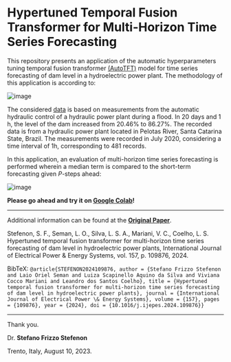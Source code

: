 # Hypertuned Temporal Fusion Transformer for Multi-Horizon Time Series Forecasting

This repository presents an application of the automatic hyperparameters tuning temporal fusion transformer [(AutoTFT)](https://nixtlaverse.nixtla.io/neuralforecast/models.html) model for time series forecasting of dam level in a hydroelectric power plant.
The methodology of this application is according to:

![image](https://github.com/SFStefenon/AutoTFT/assets/88292916/3851a691-8810-4fa7-8a16-3bb504b75619)

The considered [data](https://github.com/SFStefenon/AutoTFT/blob/main/data.csv) is based on measurements from the automatic hydraulic control of a hydraulic power plant during a flood. In 20 days and 1 h, the level of the dam increased from 20.46% to 86.27%. 
The recorded data is from a hydraulic power plant located in Pelotas River, Santa Catarina State, Brazil. The measurements were recorded in July 2020, considering a time interval of 1h, corresponding to 481 records. 

In this application, an evaluation of multi-horizon time series forecasting is performed wherein a median term is compared to the short-term forecasting given *P*-steps ahead: 

![image](https://github.com/SFStefenon/AutoTFT/assets/88292916/a7692d89-ab25-47b9-9cb0-970acc99e300)

**Please go ahead and try it on [Google Colab](https://colab.research.google.com/github/SFStefenon/AutoTFT/blob/main/TFT.ipynb)!**

---

Additional information can be found at the **[Original Paper](https://doi.org/10.1016/j.ijepes.2024.109876)**.

Stefenon, S. F., Seman, L. O., Silva, L. S. A., Mariani, V. C., Coelho, L. S. Hypertuned temporal fusion transformer for multi-horizon time series forecasting of dam level in hydroelectric power plants, International Journal of Electrical Power & Energy Systems, vol. 157, p. 109876, 2024.

BibTeX:
`@article{STEFENON2024109876, author = {Stefano Frizzo Stefenon and Laio Oriel Seman and Luiza Scapinello Aquino da Silva and Viviana Cocco Mariani and Leandro dos Santos Coelho}, title = {Hypertuned temporal fusion transformer for multi-horizon time series forecasting of dam level in hydroelectric power plants}, journal = {International Journal of Electrical Power \& Energy Systems}, volume = {157}, pages = {109876}, year = {2024}, doi = {10.1016/j.ijepes.2024.109876}}`

---

Thank you.

Dr. **Stefano Frizzo Stefenon**

Trento, Italy, August 10, 2023.
